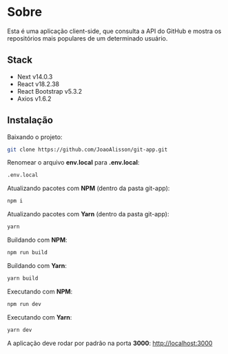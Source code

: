# Sobre
Esta é uma aplicação client-side, que consulta a API do GitHub e mostra os repositórios mais populares de um determinado usuário.

## Stack

- Next v14.0.3
- React v18.2.38
- React Bootstrap v5.3.2
- Axios v1.6.2

## Instalação

Baixando o projeto:
```bash
git clone https://github.com/JoaoAlisson/git-app.git
```

Renomear o arquivo **env.local** para **.env.local**:
```bash
.env.local
```

Atualizando pacotes com **NPM** (dentro da pasta git-app):
```bash
npm i
```

Atualizando pacotes com **Yarn** (dentro da pasta git-app):
```bash
yarn
```

Buildando com **NPM**:
```bash
npm run build
```

Buildando com **Yarn**:
```bash
yarn build
```

Executando com **NPM**:
```bash
npm run dev
```

Executando com **Yarn**:
```bash
yarn dev
```

A aplicação deve rodar por padrão na porta **3000**:
[http://localhost:3000](http://localhost:3000)
